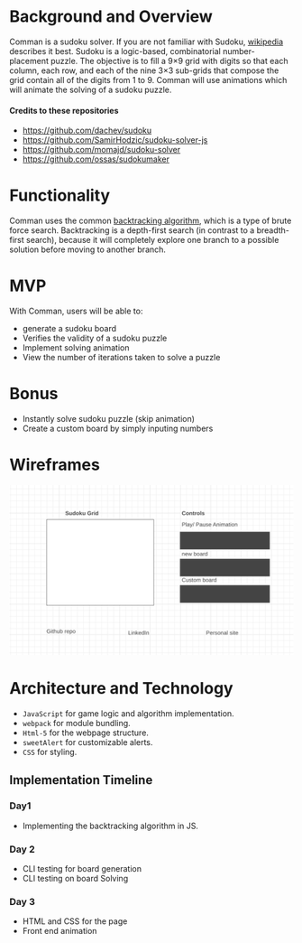 # Background and Overview 
Comman is a sudoku solver. If you are not familiar with Sudoku, [wikipedia](https://en.wikipedia.org/wiki/Sudoku) describes it best. Sudoku is a logic-based, combinatorial number-placement puzzle. The objective is to fill a 9×9 grid with digits so that each column, each row, and each of the nine 3×3 sub-grids that compose the grid contain all of the digits from 1 to 9. Comman will use animations which will animate the solving of a sudoku puzzle.

#### Credits to these repositories
* https://github.com/dachev/sudoku
* https://github.com/SamirHodzic/sudoku-solver-js
* https://github.com/momajd/sudoku-solver
* https://github.com/ossas/sudokumaker


# Functionality
Comman uses the common [backtracking algorithm](https://en.wikipedia.org/wiki/Sudoku_solving_algorithms), which is a type of brute force search. Backtracking is a depth-first search (in contrast to a breadth-first search), because it will completely explore one branch to a possible solution before moving to another branch.  

# MVP
With Comman, users will be able to:
* generate a sudoku board 
* Verifies the validity of a sudoku puzzle
* Implement solving animation
* View the number of iterations taken to solve a puzzle

# Bonus
* Instantly solve sudoku puzzle (skip animation)
* Create a custom board by simply inputing numbers


# Wireframes 
![](https://github.com/Solomon-T/comman/blob/master/wireframe.png)

# Architecture and Technology
* `JavaScript` for game logic and algorithm implementation.
* `webpack` for module bundling.
* `Html-5` for the webpage structure.
* `sweetAlert` for customizable alerts.
* `CSS` for styling.

## Implementation Timeline 
### Day1
* Implementing the backtracking algorithm in JS.
### Day 2
*  CLI testing for board generation
*  CLI testing on board  Solving
### Day 3
* HTML and CSS for the page 
* Front end animation
